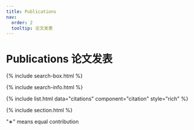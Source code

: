 ```yaml
---
title: Publications
nav:
  order: 2
  tooltip: 论文发表
---
```


# <i class="fas fa-microscope"></i>Publications 论文发表

{% include search-box.html %}

{% include search-info.html %}

<div class="container">
  <div class="row">
    <div class="col-md-1"></div>
    <div class="col-md-11">{% include list.html data="citations" component="citation" style="rich" %}</div>
  </div>
</div>


{% include section.html %}

"∗" means equal contribution
